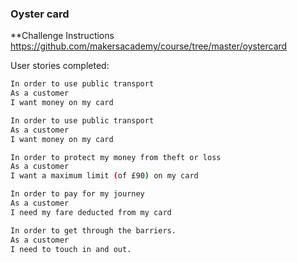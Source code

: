 ### Oyster card


**Challenge Instructions
https://github.com/makersacademy/course/tree/master/oystercard

User stories completed:

```bash
In order to use public transport
As a customer
I want money on my card
```
```bash
In order to use public transport
As a customer
I want money on my card
```

```bash
In order to protect my money from theft or loss
As a customer
I want a maximum limit (of £90) on my card
```

```bash
In order to pay for my journey
As a customer
I need my fare deducted from my card
```
```bash
In order to get through the barriers.
As a customer
I need to touch in and out.
```